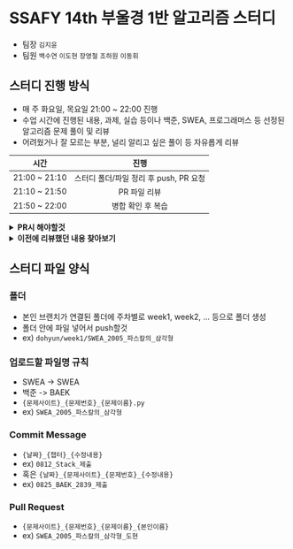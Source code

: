 # SSAFY 14th 부울경 1반 알고리즘 스터디
- 팀장  `김지윤`
- 팀원  `백수연` `이도현` `장영철` `조하원` `이동휘`
## 스터디 진행 방식
- 매 주 화요일, 목요일 21:00 ~ 22:00 진행
- 수업 시간에 진행된 내용, 과제, 실습 등이나 백준, SWEA, 프로그래머스 등 선정된 알고리즘 문제 풀이 및 리뷰
- 어려웠거나 잘 모르는 부분, 널리 알리고 싶은 풀이 등 자유롭게 리뷰

|시간|진행|
|:---:|:---:|
|21:00 ~ 21:10|스터디 폴더/파일 정리 후 push, PR 요청|
|21:10 ~ 21:50|PR 파일 리뷰|
|21:50 ~ 22:00|병합 확인 후 복습|

<details><summary> <b>PR시 해야할것</b> </summary>
<div markdown="1">
  
---
  
![이미지1](./assets/readme/how_to_1.png)

- `Pull Requests` 탭을 눌러 본인의 PR 등록 후 네모 박스 안의 `Assignees` 오른쪽 톱니바퀴를 누른다.
---
![이미지2](./assets/readme/how_to_2.png)

- 본인의 이름을 누른다.
- 또는 첫 번째 이미지에서 `assign yourself` 버튼을 눌러도 된다.
---
![이미지1](./assets/readme/how_to_1.png)

- 네모 박스 안의 `Labels` 오른쪽 톱니바퀴를 누른다.
---
![이미지1](./assets/readme/how_to_3.png)

- 적절한 Label을 선택한다.
---
![이미지1](./assets/readme/how_to_4.png)

- 적용된 모습

</div>
</details>

<details><summary> <b>이전에 리뷰했던 내용 찾아보기</b> </summary>
<div markdown="1">

---
  
![이미지1](./assets/readme/how_to_5.png)

- `Pull Requests` 탭을 눌러 네모 박스 안의 `Closed` 버튼을 누른다.
---
![이미지1](./assets/readme/how_to_6.png)

- 네모 박스 안의 `Assignee`를 누른다.
---
![이미지1](./assets/readme/how_to_7.png)

- 모아 보고싶은 Assignee, 책임자(작성자)를 고른다.
---
![이미지1](./assets/readme/how_to_8.png)

- 책임자별로 PR했던 기록이 나오는 모습

</div>
</details>

## 스터디 파일 양식
  
### 폴더
- 본인 브랜치가 연결된 폴더에 주차별로 week1, week2, ... 등으로 폴더 생성
- 폴더 안에 파일 넣어서 push할것
- ex) `dohyun/week1/SWEA_2005_파스칼의_삼각형`

### 업로드할 파일명 규칙
- SWEA -> SWEA
- 백준 -> BAEK
- `{문제사이트}_{문제번호}_{문제이름}.py`
- ex) `SWEA_2005_파스칼의_삼각형`

### Commit Message
- `{날짜}_{챕터}_{수정내용}`
- ex) `0812_Stack_제출`
- 혹은 `{날짜}_{문제사이트}_{문제번호}_{수정내용}`
- ex) `0825_BAEK_2839_제출`

### Pull Request
- `{문제사이트}_{문제번호}_{문제이름}_{본인이름}`
- ex) `SWEA_2005_파스칼의_삼각형_도현`
